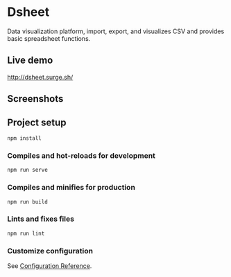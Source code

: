 # Dsheet
Data visualization platform, import, export, and visualizes CSV and provides basic spreadsheet functions.

## Live demo
http://dsheet.surge.sh/

## Screenshots

## Project setup
```
npm install
```

### Compiles and hot-reloads for development
```
npm run serve
```

### Compiles and minifies for production
```
npm run build
```

### Lints and fixes files
```
npm run lint
```

### Customize configuration
See [Configuration Reference](https://cli.vuejs.org/config/).
